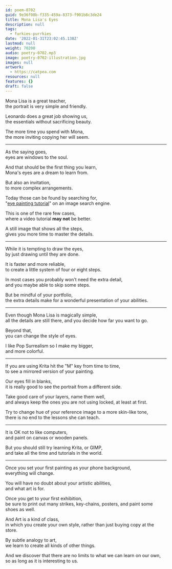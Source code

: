 ```yaml
---
id: poem-0702
guid: 9e36f08b-f335-459a-8373-f901b8c3de24
title: Mona Lisa's Eyes
description: null
tags:
  - furkies-purrkies
date: '2022-01-31T23:02:45.138Z'
lastmod: null
weight: 70200
audio: poetry-0702.mp3
image: poetry-0702-illustration.jpg
images: null
artwork:
  - https://catpea.com
resources: null
features: {}
draft: false
---
```


Mona Lisa is a great teacher,\
the portrait is very simple and friendly.

Leonardo does a great job showing us,\
the essentials without sacrificing beauty.

The more time you spend with Mona,\
the more inviting copying her will seem.

---

As the saying goes,\
eyes are windows to the soul.

And that should be the first thing you learn,\
Mona's eyes are a dream to learn from.

But also an invitation,\
to more complex arrangements.

Today those can be found by searching for,\
"[eye painting tutorial](https://www.qwant.com/?client=opensearch\&q=eye+painting+tutorial\&t=images)" on an image search engine.

This is one of the rare few cases,\
where a video tutorial **may not** be better.

A still image that shows all the steps,\
gives you more time to master the details.

---

While it is tempting to draw the eyes,\
by just drawing until they are done.

It is faster and more reliable,\
to create a little system of four or eight steps.

In most cases you probably won't need the extra detail,\
and you maybe able to skip some steps.

But be mindful of your portfolio,\
the extra details make for a wonderful presentation of your abilities.

---

Even though Mona Lisa is magically simple,\
all the details are still there, and you decide how far you want to go.

Beyond that,\
you can change the style of eyes.

I like Pop Surrealism so I make my bigger,\
and more colorful.

---

If you are using Krita hit the "M" key from time to time,\
to see a mirrored version of your painting.

Our eyes fill in blanks,\
it is really good to see the portrait from a different side.

Take good care of your layers, name them well,\
and always keep the ones you are not using locked, at least at first.

Try to change hue of your reference image to a more skin-like tone,\
there is no end to the lessons she can teach.

---

It is OK not to like computers,\
and paint on canvas or wooden panels.

But you should still try learning Krita, or GIMP,\
and take all the time and tutorials in the world.

---

Once you set your first painting as your phone background,\
everything will change.

You will have no doubt about your artistic abilities,\
and what art is for.

Once you get to your first exhibition,\
be sure to print out many strikes, key-chains, posters, and paint some shoes as well.

And Art is a kind of class,\
in which you create your own style, rather than just buying copy at the store.

By subtle analogy to art,\
we learn to create all kinds of other things.

And we discover that there are no limits to what we can learn on our own,\
so as long as it is interesting to us.
